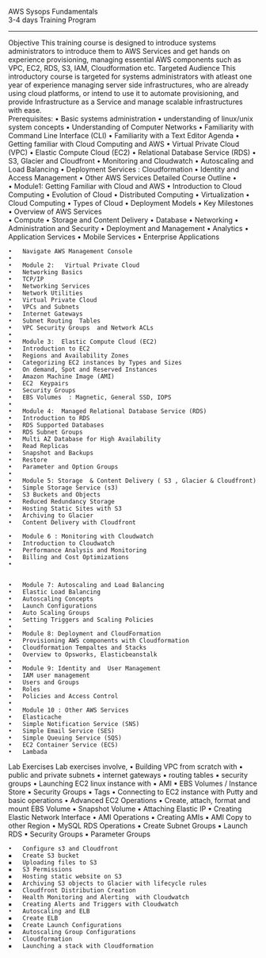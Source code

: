 AWS Sysops Fundamentals  
 3-4  days  Training  Program
__________________________________________________________________________
Objective 
This  training course is designed to introduce  systems administrators to introduce them to AWS Services and get hands on experience provisioning,  managing essential  AWS components such as VPC, EC2, RDS, S3, IAM, Cloudformation etc. 
Targeted Audience
This introductory course is targeted for systems administrators with atleast one year of experience managing  server side infrastructures, who  are already using cloud platforms, or intend to use it to automate provisioning, and provide Infrastructure as a Service  and manage scalable infrastructures with ease.  
Prerequisites:
	•	Basic systems administration 
	•	understanding of linux/unix system concepts
	•	Understanding of Computer Networks
	•	Familiarity with Command Line Interface (CLI)
	•	Familiarity with a Text Editor
Agenda
	•	Getting familiar with Cloud Computing and AWS
	•	Virtual Private Cloud (VPC)
	•	Elastic Compute Cloud (EC2)
	•	Relational Database Service (RDS)
	•	S3, Glacier and Cloudfront 
	•	Monitoring and Cloudwatch
	•	Autoscaling and Load Balancing
	•	Deployment Services : Cloudformation
	•	Identity and Access Management 
	•	Other AWS Services
Detailed Course Outline 
	•	
	•	Module1:  Getting Familiar with Cloud and  AWS
	•	Introduction to Cloud Computing 
	•	Evolution of Cloud 
	•	Distributed Computing 
	•	Virtualization
	•	Cloud Computing
	•	Types of Cloud
	•	Deployment Models
	•	Key Milestones
	•	Overview of AWS Services  
	•	Compute 
	•	Storage and Content Delivery
	•	Database
	•	Networking 
	•	Administration and Security 
	•	Deployment and Management 
	•	Analytics 
	•	Application Services 
	•	Mobile Services 
	•	Enterprise Applications 

	•	Navigate AWS Management Console 
	•	
	•	Module 2:   Virtual Private Cloud 
	•	Networking Basics
	•	TCP/IP
	•	Networking Services
	•	Network Utilities 
	•	Virtual Private Cloud
	•	VPCs and Subnets 
	•	Internet Gateways 
	•	Subnet Routing  Tables
	•	VPC Security Groups  and Network ACLs
	•	
	•	Module 3:  Elastic Compute Cloud (EC2)
	•	Introduction to EC2
	•	Regions and Availability Zones
	•	Categorizing EC2 instances by Types and Sizes
	•	On demand, Spot and Reserved Instances
	•	Amazon Machine Image (AMI)
	•	EC2  Keypairs 
	•	Security Groups 
	•	EBS Volumes  : Magnetic, General SSD, IOPS
	•	
	•	Module 4:  Managed Relational Database Service (RDS)
	•	Introduction to RDS 
	•	RDS Supported Databases
	•	RDS Subnet Groups 
	•	Multi AZ Database for High Availability
	•	Read Replicas
	•	Snapshot and Backups
	•	Restore
	•	Parameter and Option Groups
	•	
	•	Module 5: Storage  & Content Delivery ( S3 , Glacier & Cloudfront)
	•	Simple Storage Service (s3)
	•	S3 Buckets and Objects
	•	Reduced Redundancy Storage 
	•	Hosting Static Sites with S3
	•	Archiving to Glacier
	•	Content Delivery with Cloudfront 

	•	Module 6 : Monitoring with Cloudwatch
	•	Introduction to Cloudwatch 
	•	Performance Analysis and Monitoring 
	•	Billing and Cost Optimizations
	•	


	•	Module 7: Autoscaling and Load Balancing 
	•	Elastic Load Balancing 
	•	Autoscaling Concepts
	•	Launch Configurations
	•	Auto Scaling Groups
	•	Setting Triggers and Scaling Policies
	•	
	•	Module 8: Deployment and CloudFormation
	•	Provisioning AWS components with Cloudformation
	•	Cloudformation Tempaltes and Stacks
	•	Overview to Opsworks, Elasticbeanstalk
	•	
	•	Module 9: Identity and  User Management 
	•	IAM user management 
	•	Users and Groups
	•	Roles
	•	Policies and Access Control
	•	
	•	Module 10 : Other AWS Services 
	•	Elasticache
	•	Simple Notification Service (SNS)
	•	Simple Email Service (SES)
	•	Simple Queuing Service (SQS)
	•	EC2 Container Service (ECS)
	•	Lambada



Lab Exercises
Lab exercises involve, 
	•	Building VPC from scratch with
	▪	public and private subnets
	▪	internet gateways
	▪	routing tables
	▪	 security groups
	•	Launching  EC2 linux instance  with 
	▪	AMI
	▪	EBS Volumes / Instance Store
	▪	Security Groups
	▪	Tags
	•	Connecting to EC2 instance with Putty and basic operations
	•	Advanced EC2 Operations
	▪	Create, attach, format and mount EBS Volume
	▪	Snapshot Volume
	▪	Attaching Elastic IP
	▪	Creating Elastic Network Interface
	•	AMI Operations 
	▪	Creating AMIs
	▪	AMI Copy to other Region
	•	MySQL RDS Operations
	▪	Create Subnet Groups
	▪	Launch RDS 
	▪	Security Groups
	▪	Parameter Groups

	•	Configure s3 and Cloudfront 
	▪	Create S3 bucket
	▪	Uploading files to S3
	▪	S3 Permissions
	▪	Hosting static website on S3
	▪	Archiving S3 objects to Glacier with lifecycle rules
	▪	Cloudfront Distribution Creation
	•	Health Monitoring and Alerting  with Cloudwatch
	▪	Creating Alerts and Triggers with Cloudwatch
	•	Autoscaling and ELB
	▪	Create ELB
	▪	Create Launch Configurations
	▪	Autoscaling Group Configurations 
	•	Cloudformation
	▪	Launching a stack with Cloudformation

